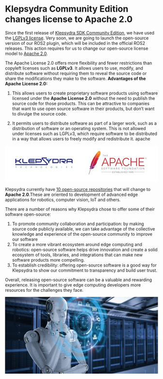 # Klepsydra Community Edition changes license to Apache 2.0

Since the first release of [Klepsydra SDK Community Edition](https://klepsydra.com/klepsydra-goes-open-source/), we have used the [LGPLv3 license](https://www.gnu.org/licenses/lgpl-3.0.en.html). Very soon, we are going to launch the open-source version of our ROS2 plugin, which will be included in the official ROS2 releases. This action requires for us to change our open-source license model to [Apache 2.0](https://www.apache.org/licenses/LICENSE-2.0).

The Apache License 2.0 offers more flexibility and fewer restrictions than copyleft licenses such as **LGPLv3**. It allows users to use, modify, and distribute software without requiring them to reveal the source code or share the modifications they make to the software.
**Advantages of the Apache License 2.0:**

1. This allows users to create proprietary software products using software licensed under the **Apache License 2.0** without the need to publish the source code for those products. This can be attractive to companies that want to use open source software in their products, but don’t want to divulge the source code.

2. It permits users to distribute software as part of a larger work, such as a distribution of software or an operating system. This is not allowed under licenses such as LGPLv3, which require software to be distributed in a way that allows users to freely modify and redistribute it.
apache

![Klepsydra Apache Logos](/images/klepsydra_apache_logos.jpg)

Klepsydra currently have [10 open-source repositories](https://github.com/klepsydra-technologies) that will change to **Apache 2.0**.These are oriented to development of advanced edge applications for robotics, computer vision, IoT and others.

There are a number of reasons why Klepsydra chose to offer some of their software open-source:

1. To promote community collaboration and participation: by making source code publicly available, we can take advantage of the collective knowledge and experience of the open-source community to improve our software
2. To create a more vibrant ecosystem around edge computing and robotics: open-source software helps drive innovation and create a solid ecosystem of tools, libraries, and integrations that can make new software products more compelling.
3. To establish credibility: offering open-source software is a good way for Klepsydra to show our commitment to transparency and build user trust.

Overall, releasing open-source software can be a valuable and rewarding experience. It is important to give edge computing developers more resources for the challenges they face.

![Robot AI](/images/robot_ai.jpg)



